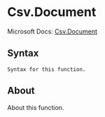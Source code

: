 ---
---

# Csv.Document

Microsoft Docs: [Csv.Document](https://docs.microsoft.com/en-us/powerquery-m/csv-document)

## Syntax

```powerquery-m
Syntax for this function.
```

## About

About this function.

